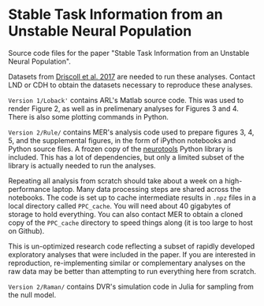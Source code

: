 # Stable Task Information from an Unstable Neural Population

Source code files for the paper "Stable Task Information from an Unstable Neural Population". 

Datasets from [Driscoll et al. 2017](https://www.sciencedirect.com/science/article/pii/S0092867417308280) are needed to run these analyses. Contact LND or CDH to obtain the datasets necessary to reproduce these analyses.

`Version 1/Loback'` contains ARL's Matlab source code. This was used to render Figure 2, as well as in prelimenary analyses for Figures 3 and 4. There is also some plotting commands in Python. 

`Version 2/Rule/` contains MER's analysis code used to prepare figures 3, 4, 5, and the supplemental figures, in the form of iPython notebooks and Python source files. A frozen copy of the [neurotools](https://github.com/michaelerule/neurotools) Python library is included. This has a lot of dependencies, but only a limited subset of the library is actually needed to run the analyses. 

Repeating all analysis from scratch should take about a week on a high-performance laptop. Many data processing steps are shared across the notebooks. The code is set up to cache intermediate results in `.npz` files in a local directory called `PPC_cache`. You will need about 40 gigabytes of storage to hold everything. You can also contact MER to obtain a cloned copy of the `PPC_cache` directory to speed things along (it is too large to host on Github). 

This is un-optimized research code reflecting a subset of rapidly developed exploratory analyses that were included in the paper. If you are interested in reproduction, re-implementing similar or complementary analyses on the raw data may be better than attempting to run everything here from scratch.

`Version 2/Raman/` contains DVR's simulation code in Julia for sampling from the null model. 
